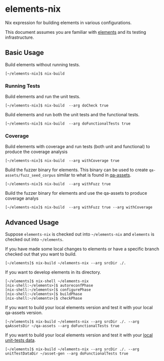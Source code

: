 # elements-nix
Nix expression for building elements in various configurations.

This document assumes you are familiar with [elements](https://github.com/ElementsProject/elements) and its testing infrastructure.

## Basic Usage

Build elements without running tests.

    [~/elements-nix]$ nix-build

### Running Tests

Build elements and run the unit tests.

    [~/elements-nix]$ nix-build  --arg doCheck true

Build elements and run both the unit tests and the functional tests.

    [~/elements-nix]$ nix-build  --arg doFunctionalTests true

### Coverage

Build elements with coverage and run tests (both unit and functional) to produce the coverage analysis

    [~/elements-nix]$ nix-build  --arg withCoverage true

Build the fuzzer binary for elements.  This binary can be used to create `qa-assets/fuzz_seed_corpus` similar to what is found in [qa-assets](https://github.com/ElementsProject/qa-assets).

    [~/elements-nix]$ nix-build  --arg withFuzz true

Build the fuzzer binary for elements and use the qa-assets to produce coverage analys

    [~/elements-nix]$ nix-build  --arg withFuzz true --arg withCoverage

## Advanced Usage

Suppose `elements-nix` is checked out into `~/elements-nix` and `elements` is checked out into `~/elements`.

If you have made some local changes to elements or have a specific branch checked out that you want to build.

    [~/elements]$ nix-build ~/elements-nix --arg srcDir ./.

If you want to develop elements in its directory.

    [~/elements]$ nix-shell ~/elements-nix
    [nix-shell:~/elements>]$ autoreconfPhase    
    [nix-shell:~/elements>]$ configurePhase    
    [nix-shell:~/elements>]$ buildPhase    
    [nix-shell:~/elements>]$ checkPhase

If you want to build your local elements version and test it with your local qa-assets version.

    [~/elements]$ nix-build ~/elements-nix --arg srcDir ./. --arg qaAssetsDir ~/qa-assets --arg doFunctionalTests true

If you want to build your local elements version and test it with your [local unit-tests data](https://github.com/uncomputable/asset-gen).

    [~/elements]$ nix-build ~/elements-nix --arg srcDir ./. --arg unitTestDataDir ~/asset-gen --arg doFunctionalTests true
